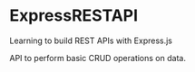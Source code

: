 # ExpressRESTAPI
Learning to build REST APIs with Express.js

API to perform basic CRUD operations on data.
